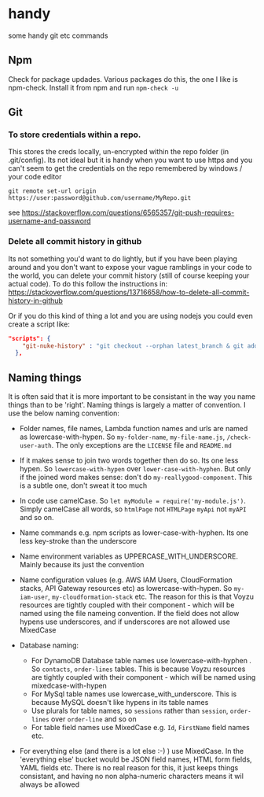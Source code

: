 # handy
some handy git etc commands

## Npm

Check for package updades. Various packages do this, the one I like is npm-check.  Install it from npm and run `npm-check -u`

## Git

### To store credentials within a repo.  

This stores the creds locally, un-encrypted within the repo folder (in .git/config).  Its not ideal but it is handy when you want to use https and you can't seem to get the credentials on the repo remembered by windows / your code editor

`git remote set-url origin https://user:password@github.com/username/MyRepo.git`

see https://stackoverflow.com/questions/6565357/git-push-requires-username-and-password

### Delete all commit history in github

Its not something you'd want to do lightly, but if you have been playing around and you don't want to expose your vague ramblings in your code to the world, you can delete your commit history (still of course keeping your actual code).  To do this follow the instructions in:
https://stackoverflow.com/questions/13716658/how-to-delete-all-commit-history-in-github

Or if you do this kind of thing a lot and you are using nodejs you could even create a script like:
````json
"scripts": {
    "git-nuke-history" : "git checkout --orphan latest_branch & git add -A & git commit -am \"nuke\" & git branch -D master &  git branch -m master & git push -f origin master"
  },
  ````
  
  ## Naming things
  
It is often said that it is more important to be consistant in the way you name things than to be 'right'.  Naming things is largely a matter of convention.  I use the below naming convention:

- Folder names, file names, Lambda function names and urls are named as lowercase-with-hypen.  So `my-folder-name`, `my-file-name.js`, `/check-user-auth`.  The only exceptions are the `LICENSE` file and `README.md`

- If it makes sense to join two words together then do so.  Its one less hypen.  So `lowercase-with-hypen` over `lower-case-with-hyphen`.  But only if the joined word makes sense: don't do `my-reallygood-component`.  This is a subtle one, don't sweat it too much

- In code use camelCase.  So `let myModule = require('my-module.js')`.  Simply camelCase all words, so `htmlPage` not `HTMLPage` `myApi` not `myAPI` and so on.

- Name commands e.g. npm scripts as lower-case-with-hyphen.   Its one less key-stroke than the underscore

- Name environment variables as UPPERCASE_WITH_UNDERSCORE.  Mainly because its just the convention

- Name configuration values (e.g. AWS IAM Users, CloudFormation stacks, API Gateway resources etc) as lowercase-with-hypen.  So `my-iam-user`, `my-cloudformation-stack` etc.  The reason for this is that Voyzu resources are tightly coupled with their component - which will be named using the file nameing convention.  If the field does not allow hypens use underscores, and if underscores are not allowed use MixedCase

- Database naming:
    - For DynamoDB Database table names use lowercase-with-hyphen .  So `contacts`, `order-lines` tables.  This is because Voyzu resources are tightly coupled with their component - which will be named using mixedcase-with-hypen
    - For MySql table names use lowercase_with_underscore.  This is because MySQL doesn't like hypens in its table names
    - Use plurals for table names, so `sessions` rather than `session`, `order-lines` over `order-line` and so on
    - For table field names use MixedCase e.g. `Id`, `FirstName` field names etc.  

- For everything else (and there is a lot else :-) )  use MixedCase.  In the 'everything else' bucket would be JSON field names, HTML form fields, YAML fields etc.  There is no real reason for this, it just keeps things consistant, and having no non alpha-numeric characters means it wil always be allowed


